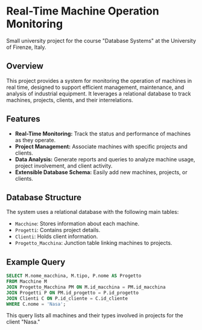 # Real-Time Machine Operation Monitoring

Small university project for the course "Database Systems" at the University of Firenze, Italy.

## Overview
This project provides a system for monitoring the operation of machines in real time, designed to support efficient management, maintenance, and analysis of industrial equipment. It leverages a relational database to track machines, projects, clients, and their interrelations.

## Features

- **Real-Time Monitoring:** Track the status and performance of machines as they operate.
- **Project Management:** Associate machines with specific projects and clients.
- **Data Analysis:** Generate reports and queries to analyze machine usage, project involvement, and client activity.
- **Extensible Database Schema:** Easily add new machines, projects, or clients.

## Database Structure

The system uses a relational database with the following main tables:

- `Macchine`: Stores information about each machine.
- `Progetti`: Contains project details.
- `Clienti`: Holds client information.
- `Progetto_Macchina`: Junction table linking machines to projects.

## Example Query

```sql
SELECT M.nome_macchina, M.tipo, P.nome AS Progetto
FROM Macchine M
JOIN Progetto_Macchina PM ON M.id_macchina = PM.id_macchina
JOIN Progetti P ON PM.id_progetto = P.id_progetto
JOIN Clienti C ON P.id_cliente = C.id_cliente
WHERE C.nome = 'Nasa';
```
This query lists all machines and their types involved in projects for the client "Nasa."


